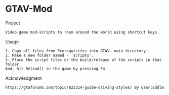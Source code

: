 # GTAV-Mod

Project

    Video game mod-scripts to roam around the world using shortcut keys.

Usage

    1. Copy all files from Prerequisites into GTAV- main directory.
    2. Make a new folder named - 'scripts'.
    3. Place the script files or the build/release of the scripts in that folder.
    And, hit Reload() in the game by pressing F4.
    
Acknowledgment

    https://gtaforums.com/topic/822314-guide-driving-styles/ By User:Eddlm



